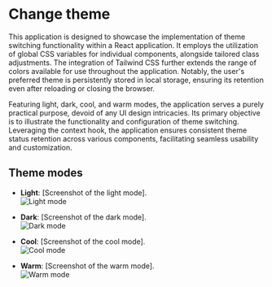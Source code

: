 # Change theme

This application is designed to showcase the implementation of theme switching functionality within a React application. It employs the utilization of global CSS variables for individual components, alongside tailored class adjustments. The integration of Tailwind CSS further extends the range of colors available for use throughout the application. Notably, the user's preferred theme is persistently stored in local storage, ensuring its retention even after reloading or closing the browser.

Featuring light, dark, cool, and warm modes, the application serves a purely practical purpose, devoid of any UI design intricacies. Its primary objective is to illustrate the functionality and configuration of theme switching. Leveraging the context hook, the application ensures consistent theme status retention across various components, facilitating seamless usability and customization.

## Theme modes

- **Light**: [Screenshot of the light mode].  
  ![Light mode](https://github.com/OwenLobato/theme-switch/assets/74989360/715e5b20-7991-496a-ac31-828fe5e65052)

- **Dark**: [Screenshot of the dark mode].  
  ![Dark mode](https://github.com/OwenLobato/theme-switch/assets/74989360/89a79710-8d24-423b-8d76-a0ceb95ec816)

- **Cool**: [Screenshot of the cool mode].  
  ![Cool mode](https://github.com/OwenLobato/theme-switch/assets/74989360/339a6e9d-41b8-410e-a403-991b515d48cc)

- **Warm**: [Screenshot of the warm mode].  
  ![Warm mode](https://github.com/OwenLobato/theme-switch/assets/74989360/2cf48d2e-5773-4e53-ba15-09af42cbac2e)
